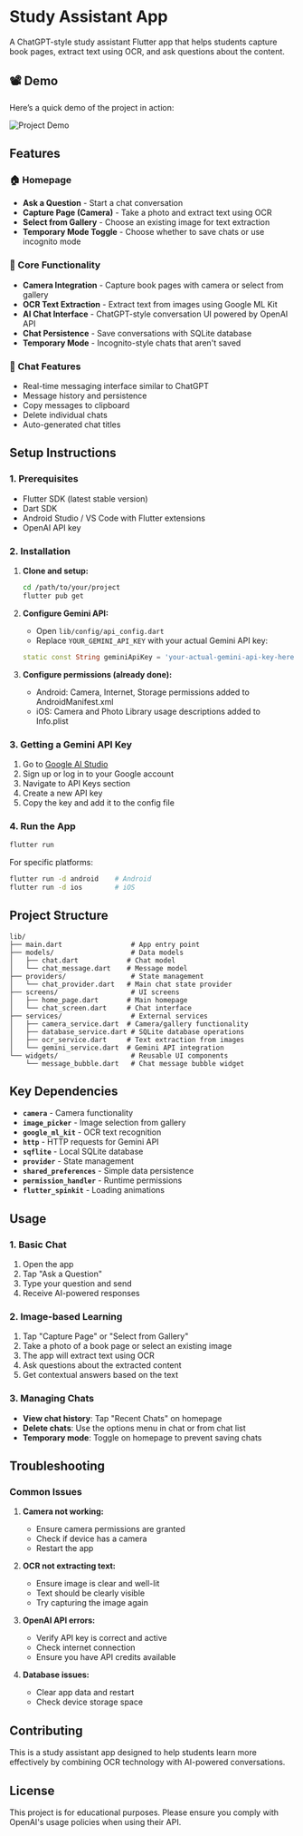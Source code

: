 # Study Assistant App

A ChatGPT-style study assistant Flutter app that helps students capture book pages, extract text using OCR, and ask questions about the content.

## 📽️ Demo

Here’s a quick demo of the project in action:

![Project Demo](./demonstration.gif)

## Features

### 🏠 Homepage
- **Ask a Question** - Start a chat conversation
- **Capture Page (Camera)** - Take a photo and extract text using OCR
- **Select from Gallery** - Choose an existing image for text extraction
- **Temporary Mode Toggle** - Choose whether to save chats or use incognito mode

### 📱 Core Functionality
- **Camera Integration** - Capture book pages with camera or select from gallery
- **OCR Text Extraction** - Extract text from images using Google ML Kit
- **AI Chat Interface** - ChatGPT-style conversation UI powered by OpenAI API
- **Chat Persistence** - Save conversations with SQLite database
- **Temporary Mode** - Incognito-style chats that aren't saved

### 💬 Chat Features
- Real-time messaging interface similar to ChatGPT
- Message history and persistence
- Copy messages to clipboard
- Delete individual chats
- Auto-generated chat titles

## Setup Instructions

### 1. Prerequisites
- Flutter SDK (latest stable version)
- Dart SDK
- Android Studio / VS Code with Flutter extensions
- OpenAI API key

### 2. Installation

1. **Clone and setup:**
   ```bash
   cd /path/to/your/project
   flutter pub get
   ```

2. **Configure Gemini API:**
   - Open `lib/config/api_config.dart`
   - Replace `YOUR_GEMINI_API_KEY` with your actual Gemini API key:
   ```dart
   static const String geminiApiKey = 'your-actual-gemini-api-key-here';
   ```

3. **Configure permissions (already done):**
   - Android: Camera, Internet, Storage permissions added to AndroidManifest.xml
   - iOS: Camera and Photo Library usage descriptions added to Info.plist

### 3. Getting a Gemini API Key

1. Go to [Google AI Studio](https://makersuite.google.com/app/apikey)
2. Sign up or log in to your Google account
3. Navigate to API Keys section
4. Create a new API key
5. Copy the key and add it to the config file

### 4. Run the App

```bash
flutter run
```

For specific platforms:
```bash
flutter run -d android    # Android
flutter run -d ios        # iOS
```

## Project Structure

```
lib/
├── main.dart                 # App entry point
├── models/                   # Data models
│   ├── chat.dart            # Chat model
│   └── chat_message.dart    # Message model
├── providers/                # State management
│   └── chat_provider.dart   # Main chat state provider
├── screens/                  # UI screens
│   ├── home_page.dart       # Main homepage
│   └── chat_screen.dart     # Chat interface
├── services/                 # External services
│   ├── camera_service.dart  # Camera/gallery functionality
│   ├── database_service.dart # SQLite database operations
│   ├── ocr_service.dart     # Text extraction from images
│   └── gemini_service.dart  # Gemini API integration
└── widgets/                  # Reusable UI components
    └── message_bubble.dart   # Chat message bubble widget
```

## Key Dependencies

- **`camera`** - Camera functionality
- **`image_picker`** - Image selection from gallery
- **`google_ml_kit`** - OCR text recognition
- **`http`** - HTTP requests for Gemini API
- **`sqflite`** - Local SQLite database
- **`provider`** - State management
- **`shared_preferences`** - Simple data persistence
- **`permission_handler`** - Runtime permissions
- **`flutter_spinkit`** - Loading animations

## Usage

### 1. Basic Chat
1. Open the app
2. Tap "Ask a Question"
3. Type your question and send
4. Receive AI-powered responses

### 2. Image-based Learning
1. Tap "Capture Page" or "Select from Gallery"
2. Take a photo of a book page or select an existing image
3. The app will extract text using OCR
4. Ask questions about the extracted content
5. Get contextual answers based on the text

### 3. Managing Chats
- **View chat history**: Tap "Recent Chats" on homepage
- **Delete chats**: Use the options menu in chat or from chat list
- **Temporary mode**: Toggle on homepage to prevent saving chats

## Troubleshooting

### Common Issues

1. **Camera not working:**
   - Ensure camera permissions are granted
   - Check if device has a camera
   - Restart the app

2. **OCR not extracting text:**
   - Ensure image is clear and well-lit
   - Text should be clearly visible
   - Try capturing the image again

3. **OpenAI API errors:**
   - Verify API key is correct and active
   - Check internet connection
   - Ensure you have API credits available

4. **Database issues:**
   - Clear app data and restart
   - Check device storage space

## Contributing

This is a study assistant app designed to help students learn more effectively by combining OCR technology with AI-powered conversations.

## License

This project is for educational purposes. Please ensure you comply with OpenAI's usage policies when using their API.
